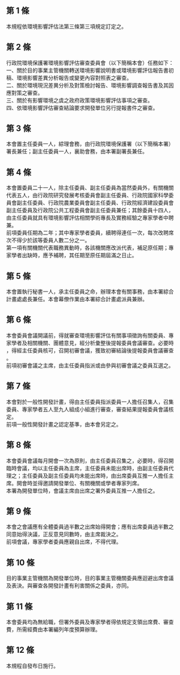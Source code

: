 第 1 條
-------
本規程依環境影響評估法第三條第三項規定訂定之。

第 2 條
-------
行政院環境保護署環境影響評估審查委員會（以下簡稱本會）任務如下：  
一、關於目的事業主管機關轉送環境影響說明書或環境影響評估報告書初  
    稿、環境影響差異分析報告或變更內容對照表之審查。  
二、關於環境現況差異分析及對策檢討報告、環境影響調查報告書及其因  
    應對策之審查。  
三、關於有影響環境之虞之政府政策環境影響評估事項之審查。  
四、依環境影響評估審查結論要求開發單位另行提報書件之審查。

第 3 條
-------
本會置主任委員一人，綜理會務，由行政院環境保護署（以下簡稱本署）  
署長兼任；副主任委員一人，襄助會務，由本署副署長兼任。

第 4 條
-------
本會置委員二十一人，除主任委員、副主任委員為當然委員外，有關機關  
代表五人，由行政院研究發展考核委員會副主任委員、行政院國家科學委  
員會副主任委員、行政院農業委員會副主任委員、行政院經濟建設委員會  
副主任委員及行政院公共工程委員會副主任委員兼任；其餘委員十四人，  
由主任委員就具有環境影響評估相關學術專長及實務經驗之專家學者中聘  
兼。  
前項委員任期為二年；其中專家學者委員，續聘得連任一次，每次改聘席  
次不得少於該等委員人數二分之一。  
第一項有關機關代表職務異動時，各該機關應改派代表，補足原任期；專  
家學者出缺時，應予補聘，其任期至原任期屆滿之日止。

第 5 條
-------
本會置執行秘書一人，承主任委員之命，辦理本會有關事務，由本署綜合  
計畫處處長兼任。本會幕僚作業由本署綜合計畫處派員兼辦。

第 6 條
-------
本會委員會議開議前，得就審查環境影響評估有關事項徵詢有關委員、專  
家學者及相關機關、團體意見，經分析彙整後提報委員會議審查。必要時  
，得經主任委員核可，召開初審會議，獲致初審結論後提報委員會議審查  
。  
前項初審會議之主席，由主任委員指派或由參與初審會議之委員互選之。

第 7 條
-------
本會對於一般性開發計畫，得由主任委員指派委員一人擔任召集人，召集  
委員、專家學者五人至九人組成小組進行審查，審查結果提報委員會議核  
定。  
前項一般性開發計畫之認定基準，由本會另定之。

第 8 條
-------
本會委員會議每月開會一次為原則，由主任委員召集之，必要時，得召開  
臨時會議，均以主任委員為主席，主任委員未能出席時，由副主任委員代  
理之；主任委員及副主任委員均未能出席時，由出席委員互推一人擔任主  
席。開會時並得邀請開發單位、有關機關或學者專家列席。  
本署為開發單位時，會議主席由出席之署外委員互推一人擔任之。

第 9 條
-------
本會之會議應有全體委員過半數之出席始得開會；應有出席委員過半數之  
同意始得決議，正反意見同數時，由主席裁決之。  
前項會議，專家學者委員應親自出席，不得代理。

第 10 條
--------
目的事業主管機關為開發單位時，目的事業主管機關委員應迴避出席會議  
及表決。與審查各開發計畫有利害關係之委員，亦同。

第 11 條
--------
本會委員均為無給職，但署外委員及專家學者得依規定支領出席費、審查  
費，所需經費由本署編列年度預算辦理。

第 12 條
--------
本規程自發布日施行。

